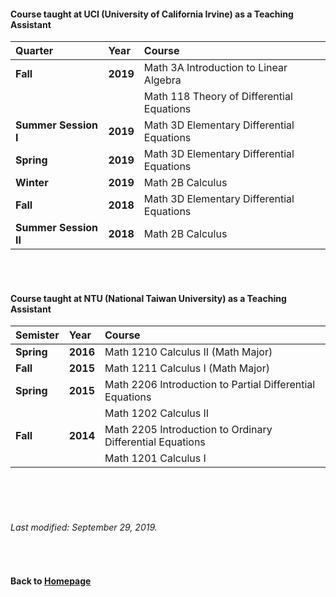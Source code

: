 #### Course taught at UCI (University of California Irvine) as a Teaching Assistant  

__Quarter__ | __Year__ | __Course__
:------------ |  :------------ | :-----------------
__Fall__ | __2019__ | Math 3A Introduction to Linear Algebra 
| | | Math 118 Theory of Differential Equations 
__Summer Session I__ | __2019__ | Math 3D Elementary Differential Equations 
__Spring__ | __2019__ | Math 3D Elementary Differential Equations 
__Winter__  | __2019__ | Math 2B Calculus
__Fall__ | __2018__ | Math 3D Elementary Differential Equations
__Summer Session II__ | __2018__ | Math 2B Calculus


<br />    
<br />    




#### Course taught at NTU (National Taiwan University) as a Teaching Assistant  

| __Semister__ | __Year__ | __Course__ |
|:------------  | :------------ | :-----------------|
|__Spring__ | __2016__ | Math 1210 Calculus II (Math Major) |
|__Fall__ | __2015__ |  Math 1211 Calculus I  (Math Major) |
|__Spring__ | __2015__ | Math 2206 Introduction to Partial Differential Equations |
| | | Math 1202 Calculus II |
|__Fall__ | __2014__ | Math 2205 Introduction to Ordinary Differential Equations    |
| | |  Math 1201 Calculus I |







 
      
<br />    
<br />
<br />

###### Last modified: September 29, 2019.
<br />

      
#### Back to [Homepage](https://chaominl.github.io)

